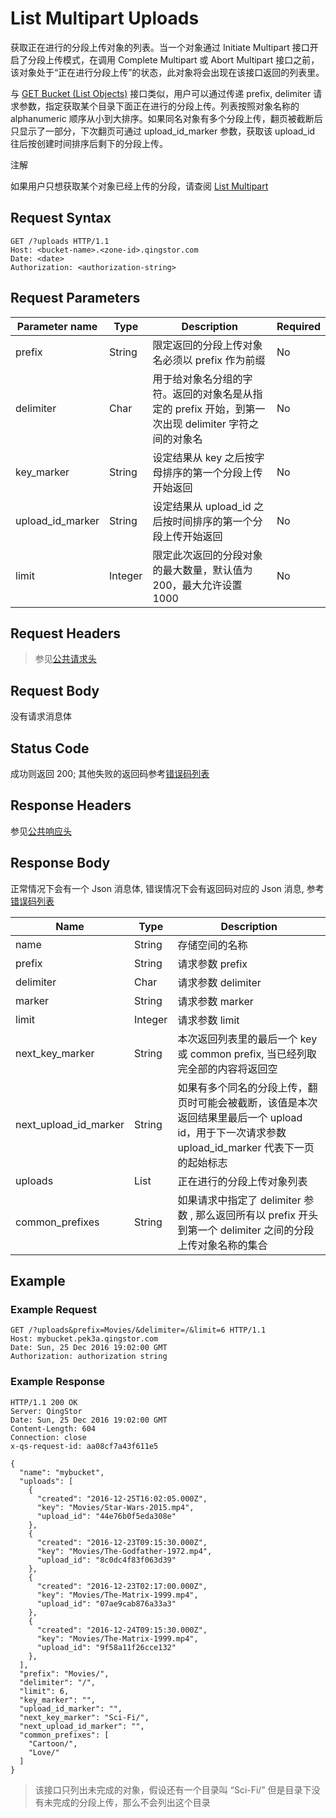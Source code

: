 ---
---

# List Multipart Uploads

获取正在进行的分段上传对象的列表。当一个对象通过 Initiate Multipart 接口开启了分段上传模式，在调用 Complete Multipart 或 Abort Multipart 接口之前，该对象处于“正在进行分段上传”的状态，此对象将会出现在该接口返回的列表里。

与 [GET Bucket (List Objects)](get.html#object-storage-api-get-bucket) 接口类似，用户可以通过传递 prefix, delimiter 请求参数，指定获取某个目录下面正在进行的分段上传。列表按照对象名称的 alphanumeric 顺序从小到大排序。如果同名对象有多个分段上传，翻页被截断后只显示了一部分，下次翻页可通过 upload_id_marker 参数，获取该 upload_id 往后按创建时间排序后剩下的分段上传。

注解

如果用户只想获取某个对象已经上传的分段，请查阅 [List Multipart](../object/multipart/list_multipart.html#object-storage-api-list-multipart)

## Request Syntax

```http
GET /?uploads HTTP/1.1
Host: <bucket-name>.<zone-id>.qingstor.com
Date: <date>
Authorization: <authorization-string>
```

## Request Parameters

| Parameter name | Type | Description | Required |
| --- | --- | --- | --- |
| prefix | String | 限定返回的分段上传对象名必须以 prefix 作为前缀 | No |
| delimiter | Char | 用于给对象名分组的字符。返回的对象名是从指定的 prefix 开始，到第一次出现 delimiter 字符之间的对象名 | No |
| key_marker | String | 设定结果从 key 之后按字母排序的第一个分段上传开始返回 | No |
| upload_id_marker | String | 设定结果从 upload_id 之后按时间排序的第一个分段上传开始返回 | No |
| limit | Integer | 限定此次返回的分段对象的最大数量，默认值为 200，最大允许设置 1000 | No |

## Request Headers

> 参见[公共请求头](../common/common_header.html#请求头字段-request-header)

## Request Body

没有请求消息体

## Status Code

成功则返回 200; 其他失败的返回码参考[错误码列表](../common/error_code.html)

## Response Headers

参见[公共响应头](../common/common_header.html#响应头字段-request-header)

## Response Body

正常情况下会有一个 Json 消息体, 错误情况下会有返回码对应的 Json 消息, 参考[错误码列表](../common/error_code.html)

| Name | Type | Description |
| --- | --- | --- |
| name | String | 存储空间的名称 |
| prefix | String | 请求参数 prefix |
| delimiter | Char | 请求参数 delimiter |
| marker | String | 请求参数 marker |
| limit | Integer | 请求参数 limit |
| next_key_marker | String | 本次返回列表里的最后一个 key 或 common prefix, 当已经列取完全部的内容将返回空 |
| next_upload_id_marker | String | 如果有多个同名的分段上传，翻页时可能会被截断，该值是本次返回结果里最后一个 upload id，用于下一次请求参数 upload_id_marker 代表下一页的起始标志 |
| uploads | List | 正在进行的分段上传对象列表 |
| common_prefixes | String | 如果请求中指定了 delimiter 参数 , 那么返回所有以 prefix 开头到第一个 delimiter 之间的分段上传对象名称的集合 |

## Example

### Example Request

```http
GET /?uploads&prefix=Movies/&delimiter=/&limit=6 HTTP/1.1
Host: mybucket.pek3a.qingstor.com
Date: Sun, 25 Dec 2016 19:02:00 GMT
Authorization: authorization string
```

### Example Response

```http
HTTP/1.1 200 OK
Server: QingStor
Date: Sun, 25 Dec 2016 19:02:00 GMT
Content-Length: 604
Connection: close
x-qs-request-id: aa08cf7a43f611e5

{
  "name": "mybucket",
  "uploads": [
    {
      "created": "2016-12-25T16:02:05.000Z",
      "key": "Movies/Star-Wars-2015.mp4",
      "upload_id": "44e76b0f5eda308e"
    },
    {
      "created": "2016-12-23T09:15:30.000Z",
      "key": "Movies/The-Godfather-1972.mp4",
      "upload_id": "8c0dc4f83f063d39"
    },
    {
      "created": "2016-12-23T02:17:00.000Z",
      "key": "Movies/The-Matrix-1999.mp4",
      "upload_id": "07ae9cab876a33a3"
    },
    {
      "created": "2016-12-24T09:15:30.000Z",
      "key": "Movies/The-Matrix-1999.mp4",
      "upload_id": "9f58a11f26cce132"
    },
  ],
  "prefix": "Movies/",
  "delimiter": "/",
  "limit": 6,
  "key_marker": "",
  "upload_id_marker": "",
  "next_key_marker": "Sci-Fi/",
  "next_upload_id_marker": "",
  "common_prefixes": [
    "Cartoon/",
    "Love/"
  ]
}
```

> 该接口只列出未完成的对象，假设还有一个目录叫 “Sci-Fi/” 但是目录下没有未完成的分段上传，那么不会列出这个目录

